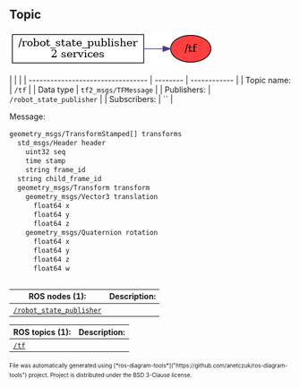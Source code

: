 <!--
File was automatically generated using 'ros-diagram-tools' project.
Project is distributed under the BSD 3-Clause license.
-->

## Topic

[![/tf](t__tf.png "/tf")](t__tf.png)

|  |  |
| --------------------------------- | -------- | ------------ |
| Topic name: | `/tf` |
| Data type | `tf2_msgs/TFMessage` |
| Publishers: | `/robot_state_publisher` |
| Subscribers: | `` |

Message:
```
geometry_msgs/TransformStamped[] transforms
  std_msgs/Header header
    uint32 seq
    time stamp
    string frame_id
  string child_frame_id
  geometry_msgs/Transform transform
    geometry_msgs/Vector3 translation
      float64 x
      float64 y
      float64 z
    geometry_msgs/Quaternion rotation
      float64 x
      float64 y
      float64 z
      float64 w


```


| ROS nodes (1): | Description: |
| ----------------------------------- | ------------ |
| [`/robot_state_publisher`](n__robot_state_publisher.html) |  |

| ROS topics (1): | Description: |
| ----------------------------------- | ------------ |
| [`/tf`](t__tf.html) |  |


<font size="1">
    File was automatically generated using [*ros-diagram-tools*]("https://github.com/anetczuk/ros-diagram-tools") project.
    Project is distributed under the BSD 3-Clause license.
</font>
